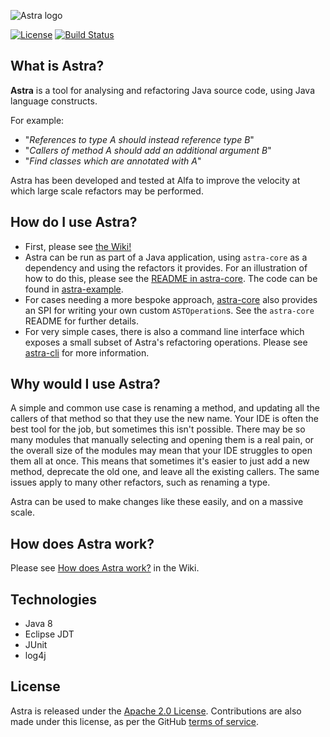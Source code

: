 ![Astra logo](images/AlfaAstra-01.png)

[![License](https://img.shields.io/badge/License-Apache%202.0-green.svg)](https://opensource.org/licenses/Apache-2.0)
[![Build Status](https://travis-ci.com/alfasoftware/astra.svg?branch=main)](https://travis-ci.com/alfasoftware/astra)

## What is Astra?
**Astra** is a tool for analysing and refactoring Java source code, using Java language constructs. 

For example:

* "_References to type A should instead reference type B_"
* "_Callers of method A should add an additional argument B_"
* "_Find classes which are annotated with A_"

Astra has been developed and tested at Alfa to improve the velocity at which large scale refactors may be performed.

## How do I use Astra?
* First, please see [the Wiki!](https://github.com/alfasoftware/astra/wiki)
* Astra can be run as part of a Java application, using `astra-core` as a dependency and using the refactors it provides. For an illustration of how to do this, please see the [README in astra-core](./astra-core/README.md). The code can be found in [astra-example](./astra-example).
* For cases needing a more bespoke approach, [astra-core](./astra-core/README.md) also provides an SPI for writing your own custom `ASTOperation`s. See the `astra-core` README for further details.
* For very simple cases, there is also a command line interface which exposes a small subset of Astra's refactoring operations. Please see [astra-cli](./astra-cli/README.md) for more information.

## Why would I use Astra?
A simple and common use case is renaming a method, and updating all the callers of that method so that they use the new name. 
Your IDE is often the best tool for the job, but sometimes this isn't possible. There may be so many modules that manually selecting and opening them is a real pain, or the overall size of the modules may mean that your IDE struggles to open them all at once. 
This means that sometimes it's easier to just add a new method, deprecate the old one, and leave all the existing callers. 
The same issues apply to many other refactors, such as renaming a type. 

Astra can be used to make changes like these easily, and on a massive scale.

## How does Astra work?
Please see [How does Astra work?](https://github.com/alfasoftware/astra/wiki/How-does-Astra-work%3F) in the Wiki.

## Technologies
* Java 8
* Eclipse JDT
* JUnit
* log4j

## License
Astra is released under the [Apache 2.0 License](https://github.com/alfasoftware/astra/blob/main/LICENSE). Contributions are also made under this license, as per the GitHub [terms of service](https://docs.github.com/en/github/site-policy/github-terms-of-service#6-contributions-under-repository-license).
